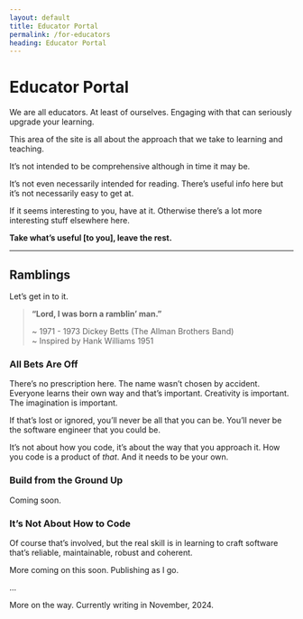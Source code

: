 ```yaml
---
layout: default
title: Educator Portal
permalink: /for-educators
heading: Educator Portal
---
```


# Educator Portal

We are all educators. At least of ourselves. Engaging with that can seriously upgrade your learning.

This area of the site is all about the approach that we take to learning and teaching.

It’s not intended to be comprehensive although in time it may be.

It’s not even necessarily intended for reading. There’s useful info here but it’s not necessarily easy to get at.

If it seems interesting to you, have at it. Otherwise there’s a lot more interesting stuff elsewhere here.

**Take what’s useful [to you], leave the rest.**

---

## Ramblings

Let’s get in to it.

> **“Lord, I was born a ramblin’ man.”**
> 
> ~ 1971 - 1973 Dickey Betts (The Allman Brothers Band)    
> ~ Inspired by Hank Williams 1951

### All Bets Are Off

There’s no prescription here. The name wasn’t chosen by accident. Everyone learns their own way and that’s important. Creativity is important. The imagination is important.

If that’s lost or ignored, you’ll never be all that you can be. You’ll never be the software engineer that you could be.

It’s not about how you code, it’s about the way that you approach it. How you code is a product of *that*. And it needs to be your own.

### Build from the Ground Up

Coming soon.

### It’s Not About How to Code

Of course that’s involved, but the real skill is in learning to craft software that’s reliable, maintainable, robust and coherent.

More coming on this soon. Publishing as I go.

...

More on the way. Currently writing in November, 2024.
